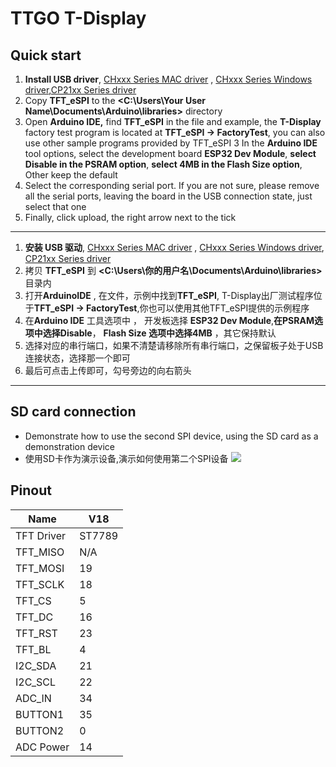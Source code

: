 # TTGO T-Display

## Quick start

1. **Install USB driver**, [CHxxx Series MAC driver](http://www.wch-ic.com/downloads/CH34XSER_MAC_ZIP.html) , [CHxxx Series Windows driver](http://www.wch-ic.com/downloads/CH343SER_ZIP.html),[CP21xx Series driver](https://www.silabs.com/developers/usb-to-uart-bridge-vcp-drivers?tab=downloads)
2.  Copy  **TFT_eSPI**  to the  **<C:\Users\Your User Name\Documents\Arduino\libraries>**  directory
3. Open **Arduino IDE,** find **TFT_eSPI** in the file and example, the **T-Display** factory test program is located at **TFT_eSPI -> FactoryTest**, you can also use other sample programs provided by TFT_eSPI
3 In the **Arduino IDE** tool options, select the development board  **ESP32 Dev Module**, **select Disable in the PSRAM option**, **select 4MB in the Flash Size option**, Other keep the default
1. Select the corresponding serial port. If you are not sure, please remove all the serial ports, leaving the board in the USB connection state, just select that one
2. Finally, click upload, the right arrow next to the tick

-------------------------
1. **安装 USB 驱动**, [CHxxx Series MAC driver](http://www.wch-ic.com/downloads/CH34XSER_MAC_ZIP.html) , [CHxxx Series Windows driver](http://www.wch-ic.com/downloads/CH343SER_ZIP.html), [CP21xx Series driver](https://www.silabs.com/developers/usb-to-uart-bridge-vcp-drivers?tab=downloads)
2.  拷贝  **TFT_eSPI**  到  **<C:\Users\你的用户名\Documents\Arduino\libraries>**  目录内
3. 打开**ArduinoIDE** , 在文件，示例中找到**TFT_eSPI**, T-Display出厂测试程序位于**TFT_eSPI -> FactoryTest**,你也可以使用其他TFT_eSPI提供的示例程序
4. 在**Arduino IDE** 工具选项中 ， 开发板选择 **ESP32 Dev Module**,**在PSRAM选项中选择Disable**， **Flash Size 选项中选择4MB** ，其它保持默认 
5. 选择对应的串行端口，如果不清楚请移除所有串行端口，之保留板子处于USB连接状态，选择那一个即可
6. 最后可点击上传即可，勾号旁边的向右箭头

-------------------------
## SD card connection
- Demonstrate how to use the second SPI device, using the SD card as a demonstration device
- 使用SD卡作为演示设备,演示如何使用第二个SPI设备
![](image/SD.jpg)

## Pinout
| Name       | V18    |
| ---------- | ------ |
| TFT Driver | ST7789 |
| TFT_MISO   | N/A    |
| TFT_MOSI   | 19     |
| TFT_SCLK   | 18     |
| TFT_CS     | 5      |
| TFT_DC     | 16     |
| TFT_RST    | 23     |
| TFT_BL     | 4      |
| I2C_SDA    | 21     |
| I2C_SCL    | 22     |
| ADC_IN     | 34     |
| BUTTON1    | 35     |
| BUTTON2    | 0      |
| ADC Power  | 14     |

